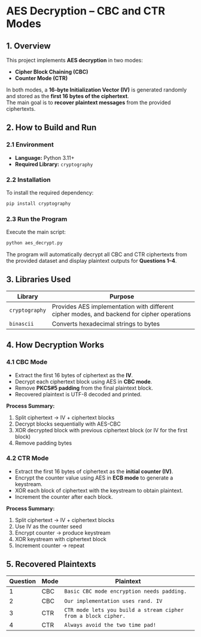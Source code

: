 # AES Decryption – CBC and CTR Modes  

## 1. Overview
This project implements **AES decryption** in two modes:  
- **Cipher Block Chaining (CBC)**  
- **Counter Mode (CTR)**  

In both modes, a **16-byte Initialization Vector (IV)** is generated randomly and stored as the **first 16 bytes of the ciphertext**.  
The main goal is to **recover plaintext messages** from the provided ciphertexts.


## 2. How to Build and Run

### 2.1 Environment
- **Language:** Python 3.11+  
- **Required Library:** `cryptography`

### 2.2 Installation
To install the required dependency:
```bash
pip install cryptography
````

### 2.3 Run the Program

Execute the main script:

```bash
python aes_decrypt.py
```

The program will automatically decrypt all CBC and CTR ciphertexts from the provided dataset and display plaintext outputs for **Questions 1–4**.


## 3. Libraries Used

| Library                                        | Purpose                                                 |
| ---------------------------------------------- | ------------------------------------------------------- |
| `cryptography`       | Provides AES implementation with different cipher modes, and backend for cipher operations |                         
| `binascii`                                     | Converts hexadecimal strings to bytes                   |


## 4. How Decryption Works

### 4.1 CBC Mode

* Extract the first 16 bytes of ciphertext as the **IV**.
* Decrypt each ciphertext block using AES in **CBC mode**.
* Remove **PKCS#5 padding** from the final plaintext block.
* Recovered plaintext is UTF-8 decoded and printed.

**Process Summary:**

1. Split ciphertext → IV + ciphertext blocks
2. Decrypt blocks sequentially with AES-CBC
3. XOR decrypted block with previous ciphertext block (or IV for the first block)
4. Remove padding bytes


### 4.2 CTR Mode

* Extract the first 16 bytes of ciphertext as the **initial counter (IV)**.
* Encrypt the counter value using AES in **ECB mode** to generate a keystream.
* XOR each block of ciphertext with the keystream to obtain plaintext.
* Increment the counter after each block.

**Process Summary:**

1. Split ciphertext → IV + ciphertext blocks
2. Use IV as the counter seed
3. Encrypt counter → produce keystream
4. XOR keystream with ciphertext block
5. Increment counter → repeat


## 5. Recovered Plaintexts

| Question | Mode | Plaintext                                                      |
| -------- | ---- | -------------------------------------------------------------- |
| 1        | CBC  | `Basic CBC mode encryption needs padding.`                     |
| 2        | CBC  | `Our implementation uses rand. IV`                             |
| 3        | CTR  | `CTR mode lets you build a stream cipher from a block cipher.` |
| 4        | CTR  | `Always avoid the two time pad!`                               |



